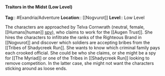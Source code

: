 #### Traitors in the Midst (Low Level)
**Tag**:: #Exandria/Adventure
**Location**:: [[Nogvurot]]
**Level**:: Low Level

 The characters are approached by Telva Cornwrath (neutral, female, [[Humans|human]] [spy](https://www.dndbeyond.com/monsters/spy)), who claims to work for the [[Augen Trust]]. She hires the characters to infiltrate the ranks of the Righteous Brand in [[Nogvurot]] and discover which soldiers are accepting bribes from the [[Tribes of Shadycreek Run]]. She wants to know which criminal family pays each crooked official. She could be who she claims, or she might be a spy for [[The Myriad]] or one of the Tribes in [[Shadycreek Run]] looking to remove competition. In the latter case, she might not want the characters sticking around as loose ends.
